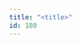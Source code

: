 ```yaml
---
title: "<title>"
id: 180
---
```


<title>
<source> https://www.zscaler.com/blogs/research/android-marcher-posing-super-mario-run </source>
<date> 2017_01_12 </date>
<text>
Check your security with our instant risk assessment, Security Preview
Get insight into the most topical issues around the threat landscape, cloud security, and business transformation.
See how Zscaler enables the secure transformation to the cloud.
Zscaler is the preferred choice of leading organizations.
Watch how Jabil achieved security at scale with Zscaler.
Nintendo recently released Super Mario Run for the iOS platform.
In no time, the game became a sensational hit on the iTunes store.
However, there is not yet an Android version and there has been no official news on such a release.
Attackers are taking advantage of the game's popularity, spreading malware posing as an Android version of Super Mario Run.
The ThreatLabZ team wrote about a similar scam that occurred during the release of another wildly popular Niantic game, Pokemon GO.
Like that scam, the new Android Marcher Trojan is disguised as the Super Mario Run app and attempts to trick users with fake finance apps and a credit card page in an effort to capture banking details.
Once the user's mobile device has been infected, the malware waits for victims to open one of its targeted apps and then presents the fake overlay page asking for banking details.
Unsuspecting victims will provide the details that will be harvested and sent out to to the malware's command and control (C&C) server.
We have seen this malware evolve and take advantage of recent trends in order to target a large number of users.
We have covered similar campaigns in the past related to Marcher malware here and here.
Technical details
In this new strain, the Marcher malware is disguised as the Super Mario Run app for Android.
Knowing that Android users are eagerly awaiting this game, the malware will attempt to present a fake web page promoting its release.
In previous variants of Marcher, we observed this malware family targeting well-known Australian, UK, and French banks.
The current version is targeting account management apps as well as well-known banks.
Like previous Marcher variants, the current version also presents fake credit card pages once an infected victim opens the Google Play store.
</text>



## Annotations

Annotation keys: content, sourcefile, cyberevent, info

<details>
<summary>Raw annotation JSON (preview)</summary>

```json
{
  "content": "Check your security with our instant risk assessment, Security Preview Get insight into the most topical issues around the threat landscape, cloud security, and business transformation. See how Zscaler enables the secure transformation to the cloud. Zscaler is the preferred choice of leading organizations. Watch how Jabil achieved security at scale with Zscaler. Nintendo recently released\u00a0Super Mario Run for the iOS platform. In no time, the game became a sensational hit on the iTunes store. However, there is not yet an Android version and there has been no official news on such a release. Attackers are taking advantage of the game's popularity,\u00a0spreading malware posing as an Android version of Super Mario Run. The ThreatLabZ team wrote\u00a0about a similar scam that\u00a0occurred during the release of another wildly popular Niantic\u00a0game, Pokemon GO. Like that scam, the new Android Marcher Trojan is disguised as the Super Mario Run app and attempts to trick users\u00a0with fake finance apps and a credit card page in an effort to capture banking details. Once the user's mobile device has been infected, the malware waits for victims to open one of its targeted apps and then presents the fake overlay page asking for banking details. Unsuspecting victims will provide the details that will be harvested and sent out to to the malware's command and control (C&C) server. We have seen this malware evolve and take advantage of recent trends in order to target a large number of users. We have covered similar campaigns in the past related to Marcher malware here and here. Technical details In this new strain, the Marcher malware is disguised as the Super Mario Run app for Android. Knowing that Android users are eagerly awaiting this game, the malware will attempt to present a fake web page promoting its release. In previous variants of Marcher, we observed this malware family targeting well-known Australian, UK, and French banks. The current version is targeting account management apps as well as\u00a0well-known banks. Like previous Marcher variants, the current version\u00a0also presents fake credit card pages once an infected victim opens the Google Play store.",
  "sourcefile": "180.txt",
  "cyberevent": {
    "hopper": [
      {
        "index": 0,
        "relation": "Same",
        "events": [
          {
            "index": "E3",
            "type": "Attack",
            "realis": "Actual",
            "nugget": {
              "startOffset": 900,
              "index": "T6",
              "endOffset": 915,
              "text": "is disguised as"
            },
            "argument": [
              {
                "index": "T7",
                "text": "the Super Mario Run app",
                "endOffset": 939,
                "role": {
                  "type": "Trusted-Entity"
                },
                "startOffset": 916,
                "type": "Software"
              },
              {
                "index": "T5",
                "text": "the new Android Marcher Trojan",
                "endOffset": 899,
                "role": {
                  "type": "Tool"
                },
                "startOffset": 869,
                "type": "Malware"
              },
              {
                "index": "T11",
                "text": "capture banking details",
                "endOffset": 1053,
                "role": {
                  "type": "Purpose",
                  "subtype": "Publish data",
                  "confidence": 0.853344738483429
                },
                "startOffset": 1030,
                "type": "Purpose"
              }
            ],
            "subtype": "Phishing"
          },
          {
            "index": "E5",
            "type": "Attack",
            "realis": "Actual",
            "nugget": {
              "startOffset": 1630,
              "index": "T15",
              "endOffset": 1645,
              "text": "is disguised as"
    
```
</details>

